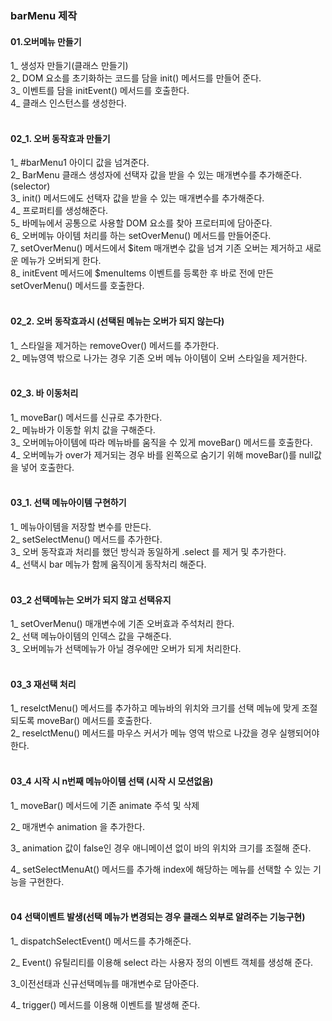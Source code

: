 ### barMenu 제작 

#### 01.오버메뉴 만들기 

1_ 생성자 만들기(클래스 만들기)<br />
2_ DOM 요소를 초기화하는 코드를 담을 init() 메서드를 만들어 준다.<br />
3_ 이벤트를 담을 initEvent() 메서드를 호출한다.<br />
4_ 클래스 인스턴스를 생성한다.<br /><br />

#### 02_1. 오버 동작효과 만들기

1_ #barMenu1 아이디 값을 넘겨준다.<br />
2_ BarMenu 클래스 생성자에 선택자 값을 받을 수 있는 매개변수를 추가해준다.(selector)<br />
3_ init() 메서드에도 선택자 값을 받을 수 있는 매개변수를 추가해준다.<br />
4_ 프로퍼티를 생성해준다.<br />
5_ 바메뉴에서 공통으로 사용할 DOM 요소를 찾아 프로터피에 담아준다.<br />
6_ 오버메뉴 아이템 처리를 하는 setOverMenu() 메서드를 만들어준다.<br />
7_ setOverMenu() 메서드에서 $item 매개변수 값을 넘겨 기존 오버는 제거하고 새로운 메뉴가 오버되게 한다.<br />
8_ initEvent 메서드에 $menuItems 이벤트를 등록한 후 바로 전에 만든 setOverMenu() 메서드를 호출한다.<br /><br />

#### 02_2. 오버 동작효과시 (선택된 메뉴는 오버가 되지 않는다)

1_ 스타일을 제거하는 removeOver() 메서드를 추가한다.<br />
2_ 메뉴영역 밖으로 나가는 경우 기존 오버 메뉴 아이템이 오버 스타일을 제거한다.<br /><br />

#### 02_3. 바 이동처리

1_ moveBar() 메서드를 신규로 추가한다.<br />
2_ 메뉴바가 이동할 위치 값을 구해준다.<br />
3_ 오버메뉴아이템에 따라 메뉴바를 움직을 수 있게 moveBar() 메서드를 호출한다.<br />
4_ 오버메뉴가 over가 제거되는 경우 바를 왼쪽으로 숨기기 위해 moveBar()를 null값을 넣어 호출한다.<br /><br />

#### 03_1. 선택 메뉴아이템 구현하기

1_ 메뉴아이템을 저장할 변수를 만든다.<br />
2_ setSelectMenu() 메서드를 추가한다.<br />
3_ 오버 동작효과 처리를 했던 방식과 동일하게 .select 를 제거 및 추가한다.<br />
4_ 선택시 bar 메뉴가 함께 움직이게 동작처리 해준다.<br /><br />

#### 03_2 선택메뉴는 오버가 되지 않고 선택유지

1_ setOverMenu() 매개변수에 기존 오버효과 주석처리 한다.<br />
2_ 선택 메뉴아이템의 인덱스 값을 구해준다.<br />
3_ 오버메뉴가 선택메뉴가 아닐 경우에만 오버가 되게 처리한다.<br /><br />

#### 03_3 재선택 처리

1_ reselctMenu() 메서드를 추가하고 메뉴바의 위치와 크기를 선택 메뉴에 맞게 조절되도록 moveBar() 메서드를 호출한다.<br />
2_ reselctMenu() 메서드를 마우스 커서가 메뉴 영역 밖으로 나갔을 경우 실행되어야 한다.<br /><br />



#### 03_4 시작 시 n번째 메뉴아이템 선택 (시작 시 모션없음)

1_  moveBar() 메서드에 기존 animate 주석 및 삭제<br />

2_ 매개변수 animation 을 추가한다.<br />

3_  animation 값이 false인 경우 애니메이션 없이 바의 위치와 크기를 조절해 준다.<br />

4_ setSelectMenuAt() 메서드를 추가해  index에 해당하는 메뉴를 선택할 수 있는 기능을 구현한다.<br /><br />

#### 04 선택이벤트 발생(선택 메뉴가 변경되는 경우 클래스 외부로 알려주는 기능구현)

1_ dispatchSelectEvent() 메서드를 추가해준다.<br />

2_ Event() 유틸리티를 이용해 select 라는 사용자 정의 이벤트 객체를 생성해 준다.<br />

3_이전선태과 신규선택메뉴를 매개변수로 담아준다.<br />

4_ trigger() 메서드를 이용해 이벤트를 발생해 준다.<br /><br />

